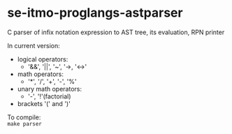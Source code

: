 # se-itmo-proglangs-astparser
C parser of infix notation expression to AST tree, its evaluation, RPN printer

In current version:
  - logical operators:
    - '&&', '||', '~', '->, '<->'
  - math operators:
    - '*', '/', '+', '-', '%'
  - unary math operators:
    - '-', '!'(factorial)
  - brackets '(' and ')'

To compile: <br/>
        <code>make parser</code>
